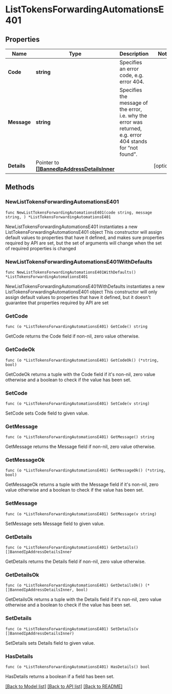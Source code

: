 # ListTokensForwardingAutomationsE401

## Properties

Name | Type | Description | Notes
------------ | ------------- | ------------- | -------------
**Code** | **string** | Specifies an error code, e.g. error 404. | 
**Message** | **string** | Specifies the message of the error, i.e. why the error was returned, e.g. error 404 stands for “not found”. | 
**Details** | Pointer to [**[]BannedIpAddressDetailsInner**](BannedIpAddressDetailsInner.md) |  | [optional] 

## Methods

### NewListTokensForwardingAutomationsE401

`func NewListTokensForwardingAutomationsE401(code string, message string, ) *ListTokensForwardingAutomationsE401`

NewListTokensForwardingAutomationsE401 instantiates a new ListTokensForwardingAutomationsE401 object
This constructor will assign default values to properties that have it defined,
and makes sure properties required by API are set, but the set of arguments
will change when the set of required properties is changed

### NewListTokensForwardingAutomationsE401WithDefaults

`func NewListTokensForwardingAutomationsE401WithDefaults() *ListTokensForwardingAutomationsE401`

NewListTokensForwardingAutomationsE401WithDefaults instantiates a new ListTokensForwardingAutomationsE401 object
This constructor will only assign default values to properties that have it defined,
but it doesn't guarantee that properties required by API are set

### GetCode

`func (o *ListTokensForwardingAutomationsE401) GetCode() string`

GetCode returns the Code field if non-nil, zero value otherwise.

### GetCodeOk

`func (o *ListTokensForwardingAutomationsE401) GetCodeOk() (*string, bool)`

GetCodeOk returns a tuple with the Code field if it's non-nil, zero value otherwise
and a boolean to check if the value has been set.

### SetCode

`func (o *ListTokensForwardingAutomationsE401) SetCode(v string)`

SetCode sets Code field to given value.


### GetMessage

`func (o *ListTokensForwardingAutomationsE401) GetMessage() string`

GetMessage returns the Message field if non-nil, zero value otherwise.

### GetMessageOk

`func (o *ListTokensForwardingAutomationsE401) GetMessageOk() (*string, bool)`

GetMessageOk returns a tuple with the Message field if it's non-nil, zero value otherwise
and a boolean to check if the value has been set.

### SetMessage

`func (o *ListTokensForwardingAutomationsE401) SetMessage(v string)`

SetMessage sets Message field to given value.


### GetDetails

`func (o *ListTokensForwardingAutomationsE401) GetDetails() []BannedIpAddressDetailsInner`

GetDetails returns the Details field if non-nil, zero value otherwise.

### GetDetailsOk

`func (o *ListTokensForwardingAutomationsE401) GetDetailsOk() (*[]BannedIpAddressDetailsInner, bool)`

GetDetailsOk returns a tuple with the Details field if it's non-nil, zero value otherwise
and a boolean to check if the value has been set.

### SetDetails

`func (o *ListTokensForwardingAutomationsE401) SetDetails(v []BannedIpAddressDetailsInner)`

SetDetails sets Details field to given value.

### HasDetails

`func (o *ListTokensForwardingAutomationsE401) HasDetails() bool`

HasDetails returns a boolean if a field has been set.


[[Back to Model list]](../README.md#documentation-for-models) [[Back to API list]](../README.md#documentation-for-api-endpoints) [[Back to README]](../README.md)


